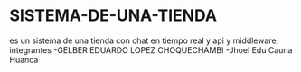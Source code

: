 # SISTEMA-DE-UNA-TIENDA
es un sistema de una tienda con chat en tiempo real y api y middleware, integrantes -GELBER EDUARDO LOPEZ CHOQUECHAMBI -Jhoel Edu Cauna Huanca
